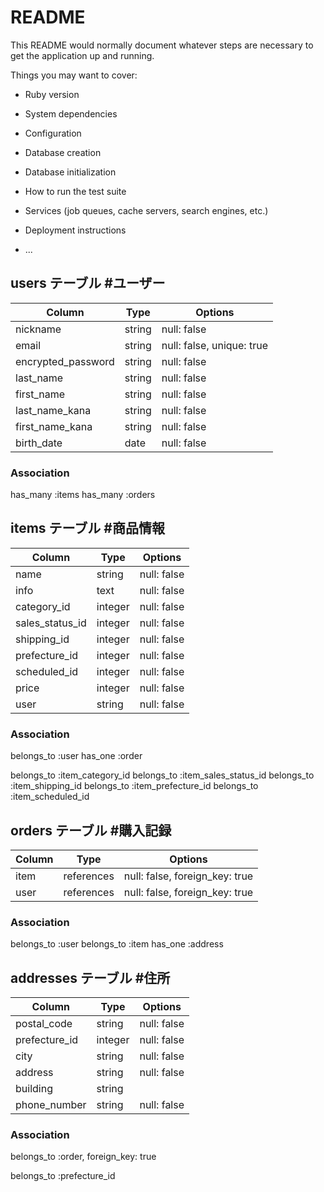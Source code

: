 # README

This README would normally document whatever steps are necessary to get the
application up and running.

Things you may want to cover:

* Ruby version

* System dependencies

* Configuration

* Database creation

* Database initialization

* How to run the test suite

* Services (job queues, cache servers, search engines, etc.)

* Deployment instructions

* ...



 ## users テーブル #ユーザー
| Column              | Type     | Options                   |
| ------------------- | -------- | ------------------------- |
| nickname            | string   | null: false               |
| email               | string   | null: false, unique: true |
| encrypted_password  | string   | null: false               |
| last_name           | string   | null: false               |
| first_name          | string   | null: false               |
| last_name_kana      | string   | null: false               |
| first_name_kana     | string   | null: false               |
| birth_date          | date     | null: false               |
### Association
has_many :items
has_many :orders


## items テーブル #商品情報
| Column          | Type          | Options     |
| --------------- | ------------- | ----------- |
| name            | string        | null: false |
| info            | text          | null: false |
| category_id     | integer       | null: false |
| sales_status_id | integer       | null: false |
| shipping_id     | integer       | null: false |
| prefecture_id   | integer       | null: false |
| scheduled_id    | integer       | null: false |
| price           | integer       | null: false |
| user            | string        | null: false |
### Association
belongs_to :user
has_one :order

belongs_to :item_category_id
belongs_to :item_sales_status_id
belongs_to :item_shipping_id
belongs_to :item_prefecture_id
belongs_to :item_scheduled_id


## orders テーブル #購入記録
| Column      | Type       | Options                        |
| ----------- | ---------- | ------------------------------ |
| item        | references | null: false, foreign_key: true |
| user        | references | null: false, foreign_key: true |
### Association
belongs_to :user
belongs_to :item
has_one :address


## addresses テーブル #住所
| Column        | Type    | Options     |
| ------------- | ------- | ----------- |
| postal_code   | string  | null: false | 
| prefecture_id | integer | null: false | 
| city          | string  | null: false | 
| address       | string  | null: false | 
| building      | string  |             |
| phone_number  | string  | null: false | 
### Association
belongs_to :order, foreign_key: true

belongs_to :prefecture_id
